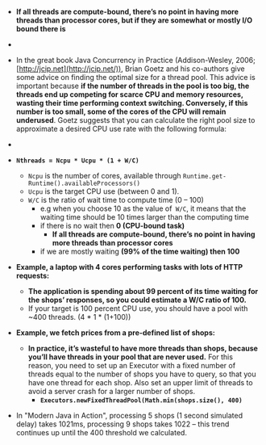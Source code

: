 - **If all threads are compute-bound, there’s no point in having more threads than processor cores, but if they are somewhat or mostly I/O bound there is**
- 
- In the great book Java Concurrency in Practice (Addison-Wesley, 2006; [http://jcip.net](http://jcip.net/)), Brian Goetz and his co-authors give some advice on finding the optimal size for a thread pool. This advice is important because **if the number of threads in the pool is too big, the threads end up competing for scarce CPU and memory resources, wasting their time performing context switching. Conversely, if this number is too small, some of the cores of the CPU will remain underused**. Goetz suggests that you can calculate the right pool size to approximate a desired CPU use rate with the following formula:
- 
- **`Nthreads = Ncpu * Ucpu * (1 + W/C)`**
	- `Ncpu` is the number of cores, available through `Runtime.get-Runtime().availableProcessors()`
	- `Ucpu` is the target CPU use (between 0 and 1).
	- `W/C` is the ratio of wait time to compute time (0 – 100)
		- e.g when you choose 10 as the value of` W/C`, it means that the waiting time should be 10 times larger than the computing time
		- if there is no wait then **0 (CPU-bound task)**
			- **If all threads are compute-bound, there’s no point in having more threads than processor cores**
		- if we are mostly waiting **(99% of the time waiting) then 100**

- **Example, a laptop with 4 cores performing tasks with lots of HTTP requests:**
	- **The application is spending about 99 percent of its time waiting for the shops’ responses, so you could estimate a W/C ratio of 100.**
	- If your target is 100 percent CPU use, you should have a pool with ~400 threads. (4 * 1 * (1+100))

- **Example, we fetch prices from a pre-defined list of shops:**
	- **In practice, it’s wasteful to have more threads than shops, because you’ll have threads in your pool that are never used.** For this reason, you need to set up an Executor with a fixed number of threads equal to the number of shops you have to query, so that you have one thread for each shop. Also set an upper limit of threads to avoid a server crash for a larger number of shops.
		- **`Executors.newFixedThreadPool(Math.min(shops.size(), 400)`**

- In "Modern Java in Action", processing 5 shops (1 second simulated delay) takes 1021ms, processing 9 shops takes 1022 – this trend continues up until the 400 threshold we calculated.
